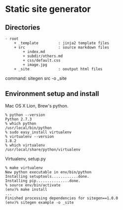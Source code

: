 # Static site generator

## Directories

    - root
        + _template         : jinja2 template files
        + src               : source markdown files
            + index.md
            + subdir/others.md
            + css/default.css
            + image.jpg
        + _site             : ooutput html files

command:
    sitegen src -o _site

## Environment setup and install

Mac OS X Lion, Brew's python.

    % python --version
    Python 2.7.3
    % which python
    /usr/local/bin/python
    % sudo easy_install virtualenv
    % virtualenv --version
    1.8.2
    % which virtualenv
    /usr/local/share/python/virtualenv

Virtualenv, setup.py

    % make virtualenv
    New python executable in env/bin/python
    Installing setuptools............done.
    Installing pip...............done.
    % source env/bin/activate
    (env)% make install
    ...
    Finished processing dependencies for sitegen==1.0.0
    (env)% sitegen example -o _site
